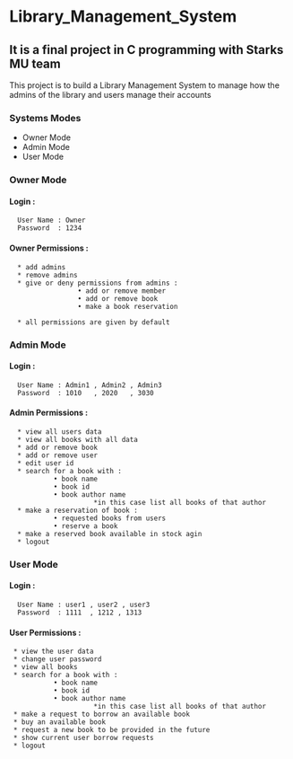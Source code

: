 # Library_Management_System

## It is a final project in C programming with Starks MU team 
This project is to build a Library Management System to manage how the admins of the library and users manage their accounts

### Systems Modes
* Owner Mode
* Admin Mode
* User Mode

### Owner Mode
#### Login : 

      User Name : Owner
      Password  : 1234
      
#### Owner Permissions : 

      * add admins
      * remove admins
      * give or deny permissions from admins : 
                     • add or remove member 
                     • add or remove book
                     • make a book reservation 
                     
      * all permissions are given by default    
      
### Admin Mode
#### Login : 

      User Name : Admin1 , Admin2 , Admin3
      Password  : 1010   , 2020   , 3030
      
#### Admin Permissions : 

      * view all users data
      * view all books with all data
      * add or remove book
      * add or remove user
      * edit user id
      * search for a book with : 
               • book name 
               • book id
               • book author name 
                         *in this case list all books of that author 
      * make a reservation of book :
               • requested books from users
               • reserve a book
      * make a reserved book available in stock agin
      * logout 
      
### User Mode 
#### Login :  

      User Name : user1 , user2 , user3
      Password  : 1111  , 1212 , 1313 
      
#### User Permissions : 

     * view the user data
     * change user password 
     * view all books 
     * search for a book with : 
               • book name 
               • book id
               • book author name 
                         *in this case list all books of that author 
     * make a request to borrow an available book
     * buy an available book 
     * request a new book to be provided in the future 
     * show current user borrow requests 
     * logout
